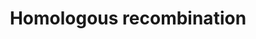 ---
annotations:
- id: PW:0000202
  parent: regulatory pathway
  type: Pathway Ontology
  value: homologous recombination pathway of double-strand break repair
authors:
- MaintBot
- Thomas
- Khanspers
- Christine Chichester
- Finterly
description: 'Homologous recombination, also known as general recombination, is a
  type of genetic recombination in which nucleotide sequences are exchanged between
  two similar or identical strands of DNA.  Source: [[wikipedia:Homologous_recombination|Wikipedia]]'
last-edited: 2021-07-21
organisms:
- Gallus gallus
redirect_from:
- /index.php/Pathway:WP804
- /instance/WP804
- /instance/WP804_rr119597
revision: r119597
schema-jsonld:
- '@context': https://schema.org/
  '@id': https://wikipathways.github.io/pathways/WP804.html
  '@type': Dataset
  creator:
    '@type': Organization
    name: WikiPathways
  description: 'Homologous recombination, also known as general recombination, is
    a type of genetic recombination in which nucleotide sequences are exchanged between
    two similar or identical strands of DNA.  Source: [[wikipedia:Homologous_recombination|Wikipedia]]'
  keywords:
  - ATM
  - MRE11_CHICK
  - NBN_CHICK
  - NP_001006284.1
  - NP_989607.1
  - Q5W4T6_CHICK
  - RA54B_CHICK
  - RAD51_CHICK
  - RAD52_CHICK
  - RFA1_CHICK
  license: CC0
  name: Homologous recombination
seo: CreativeWork
title: Homologous recombination
wpid: WP804
---